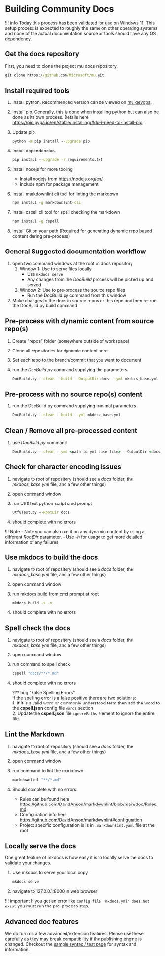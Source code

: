 # Building Community Docs

!!! info
    Today this process has been validated for use on Windows 11. This setup process is expected to roughly the same on
    other operating systems and none of the actual documentation source or tools should have any OS dependency.

## Get the docs repository

First, you need to clone the project mu docs repository.

``` cmd
git clone https://github.com/Microsoft/mu.git
```

## Install required tools

1. Install python. Recommended version can be viewed on [mu_devops](https://github.com/microsoft/mu_devops/blob/main/.sync/Version.njk).
2. Install pip.  Generally, this is done when installing python but can also be done as its own process.
   Details here <https://pip.pypa.io/en/stable/installing/#do-i-need-to-install-pip>
3. Update pip.

    ``` cmd
    python -m pip install --upgrade pip
    ```

4. Install dependencies.

    ``` cmd
    pip install --upgrade -r requirements.txt
    ```

5. Install nodejs for more tooling
   * Install nodejs from <https://nodejs.org/en/>
   * Include npm for package management

6. Install markdownlint cli tool for linting the markdown

    ``` cmd
    npm install -g markdownlint-cli
    ```

7. Install cspell cli tool for spell checking the markdown

    ``` cmd
    npm install -g cspell
    ```

8. Install Git on your path (Required for generating dynamic repo based content during pre-process)

## General Suggested documentation workflow

1. open two command windows at the root of docs repository
    1. Window 1: Use to serve files locally
        * Use ```mkdocs serve```
        * Any changes from the *DocBuild* process will be picked up and served
    2. Window 2: Use to pre-process the source repo files
        * Run the DocBuild.py command from this window
2. Make changes to the docs in source repos or this repo and then re-run the DocBuild.py build command

## Pre-process with dynamic content from source repo(s)

1. Create "repos" folder (somewhere outside of workspace)
2. Clone all repositories for dynamic content here
3. Set each repo to the branch/commit that you want to document
4. run the *DocBuild.py* command supplying the parameters

    ```cmd
    DocBuild.py --clean --build --OutputDir docs --yml mkdocs_base.yml --RootDir ..\repos
    ```

## Pre-process with no source repo(s) content

1. run the DocBuild.py command supplying minimal parameters

    ```cmd
    DocBuild.py --clean --build --yml mkdocs_base.yml
    ```

## Clean / Remove all pre-processed content

1. use *DocBuild.py* command

    ```cmd
    DocBuild.py --clean --yml <path to yml base file> --OutputDir <docs folder>
    ```

## Check for character encoding issues

1. navigate to root of repository (should see a *docs* folder, the *mkdocs_base.yml* file, and a few other things)
2. open command window
3. run  Utf8Test python script cmd prompt

    ``` cmd
    Utf8Test.py --RootDir docs
    ```

4. should complete with no errors

!!! Note
    - Note you can also run it on any dynamic content by using a different *RootDir* parameter.
    - Use *-h* for usage to get more detailed information of any failures

## Use mkdocs to build the docs

1. navigate to root of repository (should see a *docs* folder, the *mkdocs_base.yml* file, and a few other things)
2. open command window
3. run  mkdocs build from cmd prompt at root

    ``` cmd
    mkdocs build -s -v
    ```

4. should complete with no errors

## Spell check the docs

1. navigate to root of repository (should see a *docs* folder, the *mkdocs_base.yml* file, and a few other things)
2. open command window
3. run command to spell check

    ``` cmd
    cspell "docs/**/*.md"
    ```

4. should complete with no errors

    ??? bug "False Spelling Errors"  
    If the spelling error is a false positive there are two solutions:  
        1. If it is a valid word or commonly understood term then add the word to the **cspell.json**
        config file `words` section  
        2. Update the **cspell.json** file `ignorePaths` element to ignore the entire file.

## Lint the Markdown

1. navigate to root of repository (should see a *docs* folder, the *mkdocs_base.yml* file, and a few other things)
2. open command window
3. run command to lint the markdown

    ``` cmd
    markdownlint "**/*.md"
    ```

4. Should complete with no errors.
    * Rules can be found here <https://github.com/DavidAnson/markdownlint/blob/main/doc/Rules.md>
    * Configuration info here <https://github.com/DavidAnson/markdownlint#configuration>
    * Project specific configuration is is in `.markdownlint.yaml` file at the root

## Locally serve the docs

One great feature of mkdocs is how easy it is to locally serve the docs to validate your changes.

1. Use mkdocs to serve your local copy

    ``` cmd
    mkdocs serve
    ```

2. navigate to 127.0.0.1:8000 in web browser

!!! important
    If you get an error like ```Config file 'mkdocs.yml' does not exist``` you must run the pre-process step.

## Advanced doc features

We do turn on a few advanced/extension features.  Please use these carefully as they may break compatibility
if the publishing engine is changed.  Checkout the [sample syntax / test page](doc_sample_test.md) for syntax
and information.
